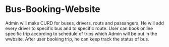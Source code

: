 # Bus-Booking-Website
Admin will make CURD for buses, drivers, routs and passangers, He will add every driver to specific bus and to specific route.
User can book online specific trip according to schedule of trips which Admin will be put in the wwbsite.
After user booking trip, he can keep track the status of bus.

